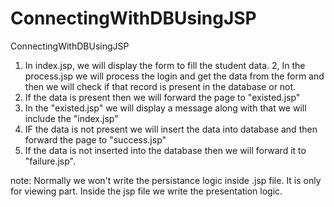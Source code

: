# ConnectingWithDBUsingJSP


ConnectingWithDBUsingJSP
1. In index.jsp, we will display the form to fill the student data.
2, In the process.jsp we will process the login  and get the data from the form and  then we will check if that record is present in the database or not.
3. If the data is present then we will forward the page to "existed.jsp" 
4. In the "existed.jsp" we will display a message along with that we will include the "index.jsp" 
5. IF the data is not present we will insert the data into database and then forward the page to "success.jsp"
5. If the data is not inserted into the database then we will forward it to "failure.jsp".

note: Normally we won't write the persistance logic inside .jsp file. It is only for viewing part. Inside the jsp file we write the presentation logic.
